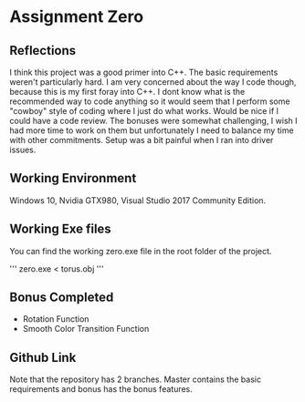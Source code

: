 # Assignment Zero
## Reflections
I think this project was a good primer into C++. The basic requirements weren't particularly hard.
I am very concerned about the way I code though, because this is my first foray into C++. I dont know what is the recommended way to code anything so it would seem that I perform some "cowboy" style of coding where I just do what works. Would be nice if I could have a code review.
The bonuses were somewhat challenging, I wish I had more time to work on them but unfortunately I need to balance my time with other commitments.
Setup was a bit painful when I ran into driver issues.

## Working Environment
Windows 10, Nvidia GTX980, Visual Studio 2017 Community Edition.

## Working Exe files
You can find the working zero.exe file in the root folder of the project.

''' zero.exe < torus.obj '''

## Bonus Completed
- Rotation Function
- Smooth Color Transition Function

## Github Link
Note that the repository has 2 branches. Master contains the basic requirements and bonus has the bonus features.
